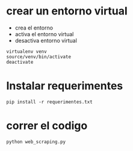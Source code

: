 
# crear un entorno virtual
* crea el entorno
* activa el entorno virtual
* desactiva entorno virtual
```
virtualenv venv
source/venv/bin/activate
deactivate
```

# Instalar requerimentes
```
pip install -r requerimentes.txt
```

# correr el codigo
```
python web_scraping.py
```
